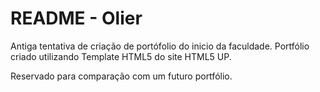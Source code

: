 # README - Olier

Antiga tentativa de criação de portófolio do inicio da faculdade.
Portfólio criado utilizando Template HTML5 do site HTML5 UP.


Reservado para comparação com um futuro portfólio.

